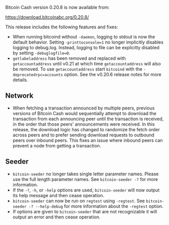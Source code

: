Bitcoin Cash version 0.20.8 is now available from:

  <https://download.bitcoinabc.org/0.20.8/>

This release includes the following features and fixes:
 - When running bitcoind without `-daemon`, logging to stdout is now the
   default behavior. Setting `-printtoconsole=1` no longer implicitly disables
   logging to debug.log. Instead, logging to file can be explicitly disabled by
   setting `-debuglogfile=0`.
 - `getlabeladdress` has been removed and replaced with `getaccountaddress`
   until v0.21 at which time `getaccountaddress` will also be removed.  To
   use `getaccountaddress` start `bitcoind` with the `-deprecatedrpc=accounts`
   option.  See the v0.20.6 release notes for more details.

Network
-------
 - When fetching a transaction announced by multiple peers, previous versions of
   Bitcoin Cash would sequentially attempt to download the transaction from each
   announcing peer until the transaction is received, in the order that those
   peers' announcements were received.  In this release, the download logic has
   changed to randomize the fetch order across peers and to prefer sending
   download requests to outbound peers over inbound peers. This fixes an issue
   where inbound peers can prevent a node from getting a transaction.

Seeder
------
 - `bitcoin-seeder` no longer takes single letter parameter names.  Please use
   the full length parameter names.  See `bitcoin-seeder -?` for more
   information.
 - If the `-?`, `-h`, or `-help` options are used, `bitcoin-seeder` will now
   output its help message and then cease operation.
 - `bitcoin-seeder` can now be run on `regtest` using `-regtest`.  See
   `bitcoin-seeder -? --help-debug` for more information about the `-regtest`
   option.
 - If options are given to `bitcoin-seeder` that are not recognizable it will
   output an error and then cease operation.
